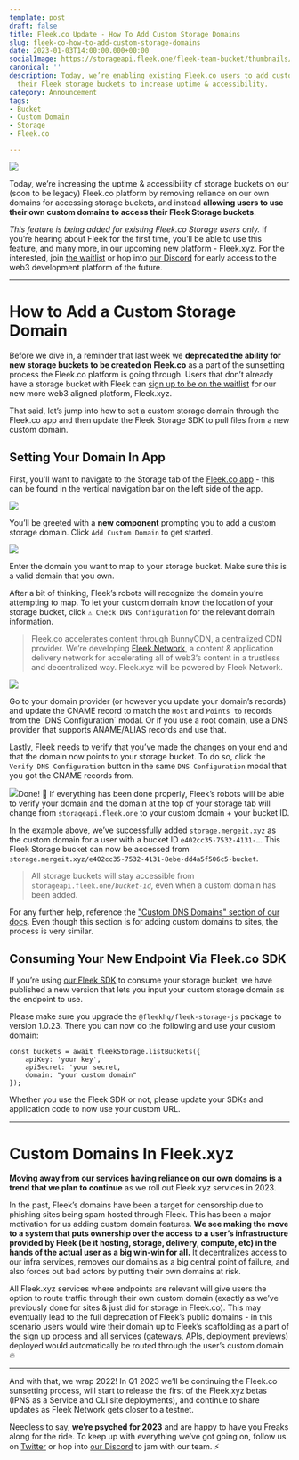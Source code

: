 ```yaml
---
template: post
draft: false
title: Fleek.co Update - How To Add Custom Storage Domains
slug: fleek-co-how-to-add-custom-storage-domains
date: 2023-01-03T14:00:00.000+00:00
socialImage: https://storageapi.fleek.one/fleek-team-bucket/thumbnails/fleek-co-custom-storage-domain.png
canonical: ''
description: Today, we’re enabling existing Fleek.co users to add custom domains to
  their Fleek storage buckets to increase uptime & accessibility.
category: Announcement
tags:
- Bucket
- Custom Domain
- Storage
- Fleek.co

---
```

![](https://storageapi.fleek.one/fleek-team-bucket/thumbnails/fleek-co-custom-storage-domain.png)

Today, we’re increasing the uptime & accessibility of storage buckets on our (soon to be legacy) Fleek.co platform by removing reliance on our own domains for accessing storage buckets, and instead **allowing users to use their own custom domains to access their Fleek Storage buckets**.

_This feature is being added for existing Fleek.co Storage users only._ If you’re hearing about Fleek for the first time, you’ll be able to use this feature, and many more, in our upcoming new platform - Fleek.xyz. For the interested, join [the waitlist](https://fleek.xyz) or hop into [our Discord](https://discord.gg/fleekxyz) for early access to the web3 development platform of the future.

***

# How to Add a Custom Storage Domain

Before we dive in, a reminder that last week we **deprecated the ability for new storage buckets to be created on Fleek.co** as a part of the sunsetting process the Fleek.co platform is going through. Users that don’t already have a storage bucket with Fleek can [sign up to be on the waitlist](https://fleek.xyz) for our new more web3 aligned platform, Fleek.xyz.

That said, let’s jump into how to set a custom storage domain through the Fleek.co app and then update the Fleek Storage SDK to pull files from a new custom domain.

## Setting Your Domain In App

First, you'll want to navigate to the Storage tab of the [Fleek.co app](https://app.fleek.co) - this can be found in the vertical navigation bar on the left side of the app.

![](https://storageapi.fleek.one/fleek-team-bucket/Blogs/fleek-co-CSD-landing.png)

You’ll be greeted with a **new component** prompting you to add a custom storage domain. Click `Add Custom Domain` to get started.

![](https://storageapi.fleek.one/fleek-team-bucket/Blogs/fleek-co-CSD-add-modal.png)

Enter the domain you want to map to your storage bucket. Make sure this is a valid domain that you own.

After a bit of thinking, Fleek’s robots will recognize the domain you’re attempting to map. To let your custom domain know the location of your storage bucket, click `⚠ Check DNS Configuration` for the relevant domain information.

> Fleek.co accelerates content through BunnyCDN, a centralized CDN provider. We’re developing [Fleek Network](https://fleek.network), a content & application delivery network for accelerating all of web3’s content in a trustless and decentralized way. Fleek.xyz will be powered by Fleek Network.

![](https://storageapi.fleek.one/fleek-team-bucket/Blogs/fleek-co-CSD-config.png)

Go to your domain provider (or however you update your domain’s records) and update the CNAME record to match the `Host` and `Points to` records from the \`DNS Configuration\` modal. Or if you use a root domain, use a DNS provider that supports ANAME/ALIAS records and use that.

Lastly, Fleek needs to verify that you’ve made the changes on your end and that the domain now points to your storage bucket. To do so, click the `Verify DNS Configuration` button in the same `DNS Configuration` modal that you got the CNAME records from.

![](https://storageapi.fleek.one/fleek-team-bucket/Blogs/fleek-co-CSD-success.png)Done! 🎉 If everything has been done properly, Fleek’s robots will be able to verify your domain and the domain at the top of your storage tab will change from `storageapi.fleek.one` to your custom domain + your bucket ID.

In the example above, we’ve successfully added `storage.mergeit.xyz` as the custom domain for a user with a bucket ID `e402cc35-7532-4131-…`. This Fleek Storage bucket can now be accessed from `storage.mergeit.xyz/e402cc35-7532-4131-8ebe-dd4a5f506c5-bucket`.

> All storage buckets will stay accessible from `storageapi.fleek.one/`_`bucket-id`_, even when a custom domain has been added.

For any further help, reference the ["Custom DNS Domains" section of our docs](https://docs.fleek.co/domain-management/custom-dns-domains/). Even though this section is for adding custom domains to sites, the process is very similar.

## Consuming Your New Endpoint Via  Fleek.co SDK

If you’re using [our Fleek SDK](https://docs.fleek.co/storage/fleek-storage-js/) to consume your storage bucket, we have published a new version that lets you input your custom storage domain as the endpoint to use.

Please make sure you upgrade the `@fleekhq/fleek-storage-js` package to version 1.0.23. There you can now do the following and use your custom domain:

    const buckets = await fleekStorage.listBuckets({
    	apiKey: 'your key',
    	apiSecret: 'your secret,
    	domain: "your custom domain"
    });

Whether you use the Fleek SDK or not, please update your SDKs and application code to now use your custom URL.

***

# Custom Domains In Fleek.xyz

**Moving away from our services having reliance on our own domains is a trend that we plan to continue** as we roll out Fleek.xyz services in 2023. 

In the past, Fleek’s domains have been a target for censorship due to phishing sites being spam hosted through Fleek. This has been a major motivation for us adding custom domain features. **We see making the move to a system that puts ownership over the access to a user’s infrastructure provided by Fleek (be it hosting, storage, delivery, compute, etc) in the hands of the actual user as a big win-win for all.** It decentralizes access to our infra services, removes our domains as a big central point of failure, and also forces out bad actors by putting their own domains at risk.

All Fleek.xyz services where endpoints are relevant will give users the option to route traffic through their own custom domain (exactly as we’ve previously done for sites & just did for storage in Fleek.co). This may eventually lead to the full deprecation of Fleek’s public domains - in this scenario users would wire their domain up to Fleek’s scaffolding as a part of the sign up process and all services (gateways, APIs, deployment previews) deployed would automatically be routed through the user’s custom domain 🔥

***

And with that, we wrap 2022! In Q1 2023 we’ll be continuing the Fleek.co sunsetting process, will start to release the first of the Fleek.xyz betas (IPNS as a Service and CLI site deployments), and continue to share updates as Fleek Network gets closer to a testnet.

  
Needless to say, **we’re psyched for 2023** and are happy to have you Freaks along for the ride. To keep up with everything we’ve got going on, follow us on [Twitter](https://twitter.com/fleekxyz) or hop into [our Discord](https://discord.gg/fleekxyz) to jam with our team. ⚡